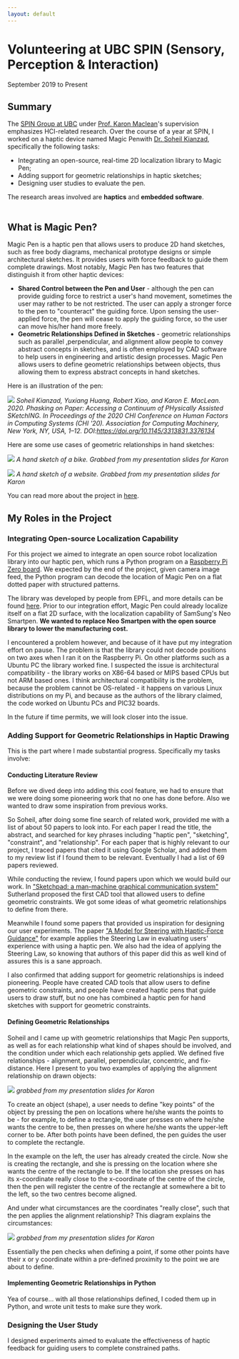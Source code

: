 ```yaml
---
layout: default
---
```


# Volunteering at UBC SPIN (Sensory, Perception & Interaction)

September 2019 to Present

## Summary
The [SPIN Group at UBC](https://www.cs.ubc.ca/labs/spin/frontpage) under [Prof. Karon Maclean](https://www.cs.ubc.ca/labs/spin/content/karon-maclean)'s supervision emphasizes HCI-related research. Over the course of a year at SPIN, I worked on a haptic device named Magic Penwith [Dr. Soheil Kianzad](https://www.cs.ubc.ca/labs/spin/kianzad), specifically the following tasks:
* Integrating an open-source, real-time 2D localization library to Magic Pen;
* Adding support for geometric relationships in haptic sketches;
* Designing user studies to evaluate the pen.

The research areas involved are **haptics** and **embedded software**.
<br><br>

## What is Magic Pen?
Magic Pen is a haptic pen that allows users to produce 2D hand sketches, such as free body diagrams, mechanical prototype designs or simple architectural sketches. It provides users with force feedback to guide them complete drawings. Most notably, Magic Pen has two features that distinguish it from other haptic devices:

* **Shared Control between the Pen and User** - although the pen can provide guiding force to restrict a user's hand movement, sometimes the user may rather to be not restricted. The user can apply a stronger force to the pen to "counteract" the guiding force. Upon sensing the user-applied force, the pen will cease to apply the guiding force, so the user can move his/her hand more freely.
* **Geometric Relationships Defined in Sketches** - geometric relationships such as parallel ,perpendicular, and alignment allow people to convey abstract concepts in sketches, and is often employed by CAD software to help users in engineering and artistic design processes. Magic Pen allows users to define geometric relationships between objects, thus allowing them to express abstract concepts in hand sketches.

Here is an illustration of the pen:

![](magic_pen_1.PNG)
*Soheil Kianzad, Yuxiang Huang, Robert Xiao, and Karon E. MacLean. 2020. Phasking on Paper: Accessing a Continuum of PHysically Assisted SKetchING. In Proceedings of the 2020 CHI Conference on Human Factors in Computing Systems (CHI '20). Association for Computing Machinery, New York, NY, USA, 1–12. DOI:https://doi.org/10.1145/3313831.3376134*

Here are some use cases of geometric relationships in hand sketches:

![](magic_pen_4.PNG)
*A hand sketch of a bike. Grabbed from my presentation slides for Karon*

![](magic_pen_5.PNG)
*A hand sketch of a website. Grabbed from my presentation slides for Karon*

You can read more about the project in [here](https://www.cs.ubc.ca/labs/spin/node/388).

## My Roles in the Project
### Integrating Open-source Localization Capability
For this project we aimed to integrate an open source robot localization library into our haptic pen, which runs a Python program on a [Raspberry Pi Zero board](https://en.wikipedia.org/wiki/Raspberry_Pi). We expected by the end of the project, given camera image feed, the Python program can decode the location of Magic Pen on a flat dotted paper with structured patterns.

The library was developed by people from EPFL, and more details can be found [here](https://www.epfl.ch/labs/chili/dissemination/software/libdots/). Prior to our integration effort, Magic Pen could already localize itself on a flat 2D surface, with the localization capability of SamSung's Neo Smartpen. **We wanted to replace Neo Smartpen with the open source library to lower the manufacturing cost.**

I encountered a problem however, and because of it have put my integration effort on pause. The problem is that the library could not decode positions on two axes when I ran it on the Raspberry Pi. On other platforms such as a Ubuntu PC the library worked fine. I suspected the issue is architectural compatibility - the library works on X86-64 based or MIPS based CPUs but not ARM based ones. I think architectural compatibility is the problem, because the problem cannot be OS-related - it happens on various Linux distributions on my Pi, and because as the authors of the library claimed, the code worked on Ubuntu PCs and PIC32 boards.

In the future if time permits, we will look closer into the issue.

### Adding Support for Geometric Relationships in Haptic Drawing
This is the part where I made substantial progress. Specifically my tasks involve:

#### Conducting Literature Review

Before we dived deep into adding this cool feature, we had to ensure that we were doing some pioneering work that no one has done before. Also we wanted to draw some inspiration from previous works.

So Soheil, after doing some fine search of related work, provided me with a list of about 50 papers to look into. For each paper I read the title, the abstract, and searched for key phrases including "haptic pen", "sketching", "constraint", and "relationship". For each paper that is highly relevant to our project, I traced papers that cited it using Google Scholar, and added them to my review list if I found them to be relevant. Eventually I had a list of 69 papers reviewed.

While conducting the review, I found papers upon which we would build our work. In ["Sketchpad: a man-machine graphical communication system"](https://www.cl.cam.ac.uk/techreports/UCAM-CL-TR-574.pdf) Sutherland proposed the first CAD tool that allowed users to define geometric constraints. We got some ideas of what geometric relationships to define from there.

Meanwhile I found some papers that provided us inspiration for designing our user experiments. The paper ["A Model for Steering with Haptic-Force Guidance"](https://www.researchgate.net/publication/221054952_A_Model_for_Steering_with_Haptic-Force_Guidance) for example applies the Steering Law in evaluating users' experience with using a haptic pen. We also had the idea of applying the Steering Law, so knowing that authors of this paper did this as well kind of assures this is a sane approach.

I also confirmed that adding support for geometric relationships is indeed pioneering. People have created CAD tools that allow users to define geometric constraints, and people have created haptic pens that guide users to draw stuff, but no one has combined a haptic pen for hand sketches with support for geometric constraints. 

#### Defining Geometric Relationships

Soheil and I came up with geometric relationships that Magic Pen supports, as well as for each relationship what kind of shapes should be involved, and the condition under which each relationship gets applied. We defined five relationships - alignment, parallel, perpendicular, concentric, and fix-distance. Here I present to you two examples of applying the alignment relationship on drawn objects:

![](magic_pen_2.PNG)
*grabbed from my presentation slides for Karon*

To create an object (shape), a user needs to define "key points" of the object by pressing the pen on locations where he/she wants the points to be - for example, to define a rectangle, the user presses on where he/she wants the centre to be, then presses on where he/she wants the upper-left corner to be. After both points have been defined, the pen guides the user to complete the rectangle.

In the example on the left, the user has already created the circle. Now she is creating the rectangle, and she is pressing on the location where she wants the centre of the rectangle to be. If the location she presses on has its x-coordinate really close to the x-coordinate of the centre of the circle, then the pen will register the centre of the rectangle at somewhere a bit to the left, so the two centres become aligned.

And under what circumstances are the coordinates "really close", such that the pen applies the alignment relationship? This diagram explains the circumstances:

![](magic_pen_3.PNG)
*grabbed from my presentation slides for Karon*

Essentially the pen checks when defining a point, if some other points have their x or y coordinate within a pre-defined proximity to the point we are about to define.

#### Implementing Geometric Relationships in Python

Yea of course... with all those relationships defined, I coded them up in Python, and wrote unit tests to make sure they work.

### Designing the User Study

I designed experiments aimed to evaluate the effectiveness of haptic feedback for guiding users to complete constrained paths.